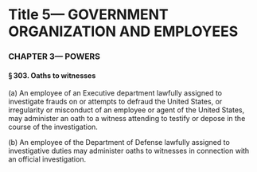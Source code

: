 
# Title 5— GOVERNMENT ORGANIZATION AND EMPLOYEES
### CHAPTER 3— POWERS
#### § 303. Oaths to witnesses

(a) An employee of an Executive department lawfully assigned to investigate frauds on or attempts to defraud the United States, or irregularity or misconduct of an employee or agent of the United States, may administer an oath to a witness attending to testify or depose in the course of the investigation.

(b) An employee of the Department of Defense lawfully assigned to investigative duties may administer oaths to witnesses in connection with an official investigation.
